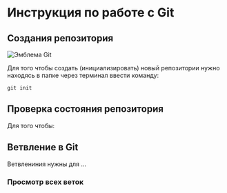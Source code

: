 # **Инструкция по работе с Git**

## Создания репозитория

![Эмблема Git](Aidarka.jpg)

Для того чтобы создать (инициализировать) новый репозитории нужно находясь в папке через терминал ввести команду:

    git init

## Проверка состояния репозитория

Для того чтобы:

## Ветвление в Git

Ветвлениния нужны для ...

### Просмотр всех веток